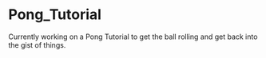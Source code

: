 # Pong_Tutorial
Currently working on a Pong Tutorial to get the ball rolling and get back into the gist of things. 
